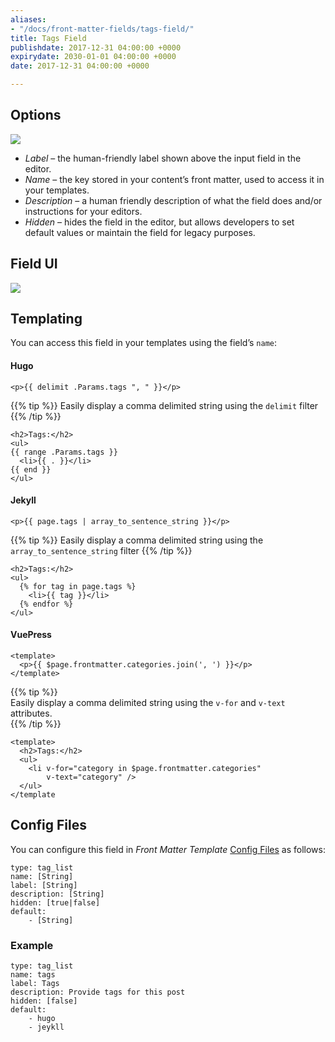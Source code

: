 ```yaml
---
aliases:
- "/docs/front-matter-fields/tags-field/"
title: Tags Field
publishdate: 2017-12-31 04:00:00 +0000
expirydate: 2030-01-01 04:00:00 +0000
date: 2017-12-31 04:00:00 +0000

---
```

## Options

![](/uploads/2018/01/tags-options.png)

* _Label_ – the human-friendly label shown above the input field in the editor.
* _Name_ – the key stored in your content’s front matter, used to access it in your templates.
* _Description_ – a human friendly description of what the field does and/or instructions for your editors.
* _Hidden_ – hides the field in the editor, but allows developers to set default values or maintain the field for legacy purposes.

## Field UI

![](/uploads/2018/01/tags-preview.png)

## Templating

You can access this field in your templates using the field’s `name`:

#### Hugo

    <p>{{ delimit .Params.tags ", " }}</p>

{{% tip %}}
Easily display a comma delimited string using the `delimit` filter
{{% /tip %}}

    <h2>Tags:</h2>
    <ul>
    {{ range .Params.tags }}
      <li>{{ . }}</li>
    {{ end }}
    </ul> 

#### Jekyll

    <p>{{ page.tags | array_to_sentence_string }}</p>

{{% tip %}}
Easily display a comma delimited string using the `array_to_sentence_string` filter
{{% /tip %}}

    <h2>Tags:</h2>
    <ul>
      {% for tag in page.tags %}
        <li>{{ tag }}</li>
      {% endfor %}
    </ul>

#### VuePress

    <template>
      <p>{{ $page.frontmatter.categories.join(', ') }}</p>
    </template>

{{% tip %}}  
Easily display a comma delimited string using the `v-for` and `v-text` attributes.  
{{% /tip %}} 

    <template>
      <h2>Tags:</h2>
      <ul>
    	<li v-for="category in $page.frontmatter.categories" 
        	v-text="category" />
      </ul>
    </template

## Config Files

You can configure this field in _Front Matter Template_ [Config Files](/docs/settings/config-files/) as follows:

    type: tag_list
    name: [String]
    label: [String]
    description: [String]
    hidden: [true|false]
    default: 
        - [String]

### Example

    type: tag_list
    name: tags
    label: Tags
    description: Provide tags for this post
    hidden: [false]
    default:
        - hugo
        - jeykll